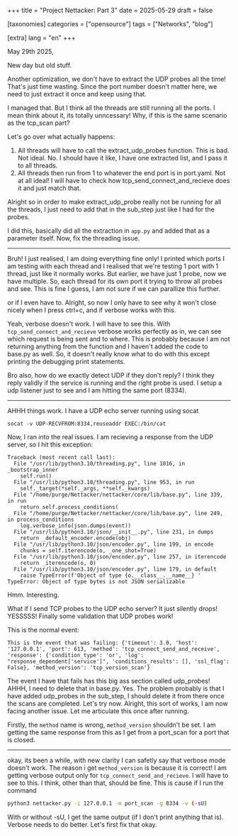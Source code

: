 +++
title = "Project Nettacker: Part 3"
date = 2025-05-29
draft = false

[taxonomies]
categories = ["opensource"]
tags = ["Networks", "blog"]

[extra]
lang = "en"
+++

May 29th 2025,

New day but old stuff.

Another optimization, we don't have to extract the UDP probes all the time! That's just time wasting. Since the port number doesn't matter here, we need to just extract it once and keep using that.

I managed that. But I think all the threads are still running all the ports. I mean think about it, its totally unncessary! Why, if this is the same scenario as the tcp_scan part? 

Let's go over what actually happens:

1. All threads will have to call the extract_udp_probes function. This is bad. Not ideal. No. I should have it like, I have one extracted list, and I pass it to all threads.
2. All threads then run from 1 to whatever the end port is in port.yaml. Not at all ideal! I will have to check how tcp_send_connect_and_recieve does it and just match that.

Alright so in order to make extract_udp_probe really not be running for all the threads, I just need to add that in the sub_step just like I had for the probes. 

I did this, basically did all the extraction in `app.py` and added that as a parameter itself. Now, fix the threading issue.

---

Bruh! I just realised, I am doing everything fine only! I printed which ports I am testing with each thread and I realised that we're testing 1 port with 1 thread, just like it normally works. But earlier, we have just 1 probe, now we have multiple. So, each thread for its own port it trying to throw all probes and see. This is fine I guess, I am not sure if we can parallize this further.

or if I even have to. Alright, so now I only have to see why it won't close nicely when I press ctrl+c, and if verbose works with this.

Yeah, verbose doesn't work. I will have to see this. With `tcp_send_connect_and_recieve` verbose works perfectly as in, we can see which request is being sent and to where. This is probably because I am not returning anything from the function and I haven't added the code to base.py as well. So, it doesn't really know what to do with this except printing the debugging print statements.

Bro also, how do we exactly detect UDP if they don't reply? I think they reply validly if the service is running and the right probe is used. I setup a udp listener just to see and I am hitting the same port (8334).

---

AHHH things work. I have a UDP echo server running using socat

`socat -v UDP-RECVFROM:8334,reuseaddr EXEC:/bin/cat`

Now, I ran into the real issues. I am recieving a response from the UDP server, so I hit this exception:

```
Traceback (most recent call last):
  File "/usr/lib/python3.10/threading.py", line 1016, in _bootstrap_inner
    self.run()
  File "/usr/lib/python3.10/threading.py", line 953, in run
    self._target(*self._args, **self._kwargs)
  File "/home/purge/Nettacker/nettacker/core/lib/base.py", line 339, in run
    return self.process_conditions(
  File "/home/purge/Nettacker/nettacker/core/lib/base.py", line 249, in process_conditions
    log.verbose_info(json.dumps(event))
  File "/usr/lib/python3.10/json/__init__.py", line 231, in dumps
    return _default_encoder.encode(obj)
  File "/usr/lib/python3.10/json/encoder.py", line 199, in encode
    chunks = self.iterencode(o, _one_shot=True)
  File "/usr/lib/python3.10/json/encoder.py", line 257, in iterencode
    return _iterencode(o, 0)
  File "/usr/lib/python3.10/json/encoder.py", line 179, in default
    raise TypeError(f'Object of type {o.__class__.__name__} '
TypeError: Object of type bytes is not JSON serializable
```

Hmm. Interesting. 

What if I send TCP probes to the UDP echo server? It just silently drops! YESSSSS! Finally some validation that UDP probes work!

This is the normal event:

```
This is the event that was failing: {'timeout': 3.0, 'host': '127.0.0.1', 'port': 613, 'method': 'tcp_connect_send_and_receive', 'response': {'condition_type': 'or', 'log': "response_dependent['service']", 'conditions_results': [], 'ssl_flag': False}, 'method_version': 'tcp_version_scan'}
```

The event I have that fails has this big ass section called udp_probes! AHHH, I need to delete that in base.py. Yes. The problem probably is that I have added udp_probes in the sub_step, I should delete it from there once the scans are completed. Let's try now. Alright, this sort of works, I am now facing another issue. Let me articulate this once after running.

Firstly, the `method` name is wrong, `method_version` shouldn't be set. I am getting the same response from this as I get from a port_scan for a port that is closed.

---

okay, its been a while, with new clarity I can safetly say that verbose mode doesn't work. The reason i get `method_version` is because it is correct! I am getting verbose output only for `tcp_connect_send_and_recieve`. I will have to see to this. I think, other than that, should be fine. This is cause if I run the command

```sh
python3 nettacker.py -i 127.0.0.1 -m port_scan -g 8334 -v (-sU)
```

With or without -sU, I get the same output (if I don't print anything that is). Verbose needs to do better. Let's first fix that okay.